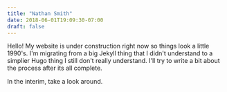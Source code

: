 ```yaml
---
title: "Nathan Smith"
date: 2018-06-01T19:09:30-07:00
draft: false
---
```


Hello! My website is under construction right now so things look a little 
1990's. I'm migrating from a big Jekyll thing that I didn't understand to a
simplier Hugo thing I still don't really understand. I'll try to write a 
bit about the process after its all complete.

In the interim, take a look around.
